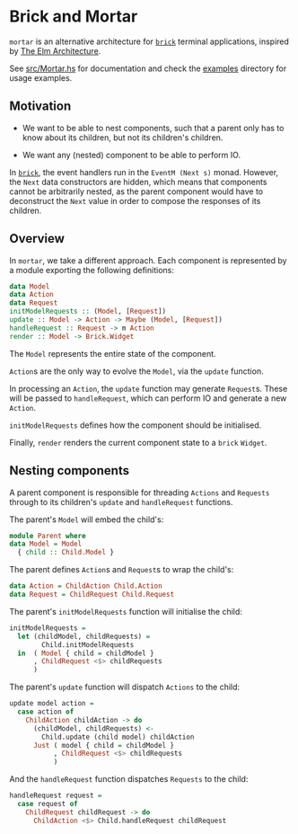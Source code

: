 # Brick and Mortar

`mortar` is an alternative architecture for [`brick`][brick] terminal
applications, inspired by [The Elm Architecture][the elm architecture].

See [src/Mortar.hs](/src/Mortar.hs) for documentation and check the
[examples](/examples) directory for usage examples.


## Motivation

* We want to be able to nest components, such that a parent only has to know
  about its children, but not its children's children.

* We want any (nested) component to be able to perform IO.

In [`brick`][brick], the event handlers run in the `EventM (Next s)` monad.
However, the `Next` data constructors are hidden, which means that components
cannot be arbitrarily nested, as the parent component would have to deconstruct
the `Next` value in order to compose the responses of its children.


## Overview

In `mortar`, we take a different approach. Each component is represented by a
module exporting the following definitions:

```haskell
data Model
data Action
data Request
initModelRequests :: (Model, [Request])
update :: Model -> Action -> Maybe (Model, [Request])
handleRequest :: Request -> m Action
render :: Model -> Brick.Widget
```

The `Model` represents the entire state of the component.

`Action`s are the only way to evolve the `Model`, via the `update` function.

In processing an `Action`, the `update` function may generate `Request`s. These
will be passed to `handleRequest`, which can perform IO and generate a new
`Action`.

`initModelRequests` defines how the component should be initialised.

Finally, `render` renders the current component state to a `brick` `Widget`.


## Nesting components

A parent component is responsible for threading `Actions` and `Requests` through
to its children's `update` and `handleRequest` functions.

The parent's `Model` will embed the child's:

```haskell
module Parent where
data Model = Model
  { child :: Child.Model }
```

The parent defines `Action`s and `Request`s to wrap the child's:

```haskell
data Action = ChildAction Child.Action
data Request = ChildRequest Child.Request
```

The parent's `initModelRequests` function will initialise the child:

```haskell
initModelRequests =
  let (childModel, childRequests) =
        Child.initModelRequests
  in  ( Model { child = childModel }
      , ChildRequest <$> childRequests
      )
```

The parent's `update` function will dispatch `Actions` to the child:

```haskell
update model action =
  case action of
    ChildAction childAction -> do
      (childModel, childRequests) <-
        Child.update (child model) childAction
      Just ( model { child = childModel }
           , ChildRequest <$> childRequests
           )
```

And the `handleRequest` function dispatches `Requests` to the child:

```haskell
handleRequest request =
  case request of
    ChildRequest childRequest -> do
      ChildAction <$> Child.handleRequest childRequest
```

[brick]: https://github.com/jtdaugherty/brick
[the elm architecture]: https://github.com/evancz/elm-architecture-tutorial

